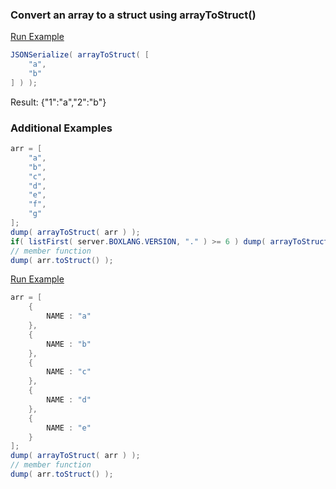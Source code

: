 ### Convert an array to a struct using arrayToStruct()



<a href="https://try.boxlang.io/?code=eJzzCvb3C04tykzMyaxK1VBILCpKrAzJDy4pKk0u0VCIVuDiVEpU0gGSSUpcsQqaCprWXACxsA4w" target="_blank">Run Example</a>

```java
JSONSerialize( arrayToStruct( [ 
	"a",
	"b"
] ) );

```

Result: {"1":"a","2":"b"}

### Additional Examples


```java
arr = [ 
	"a",
	"b",
	"c",
	"d",
	"e",
	"f",
	"g"
];
dump( arrayToStruct( arr ) );
if( listFirst( server.BOXLANG.VERSION, "." ) >= 6 ) dump( arrayToStruct( arr, true ) );
// member function
dump( arr.toStruct() );

```


<a href="https://try.boxlang.io/?code=eJxLLCpSsFWIVuDirObi5PRz9HVVsFJQSlTi4qzVQRVLwiKWjEUsBYtYKkiMK9aaK6U0t0BDIbGoKLEyJD%2B4pKg0uQTMVdBU0LTm0tdXyE3NTUotUkgrzUsuyczPQ2jQK4GpBysFAEnqLQ0%3D" target="_blank">Run Example</a>

```java
arr = [ 
	{
		NAME : "a"
	},
	{
		NAME : "b"
	},
	{
		NAME : "c"
	},
	{
		NAME : "d"
	},
	{
		NAME : "e"
	}
];
dump( arrayToStruct( arr ) );
// member function
dump( arr.toStruct() );

```



